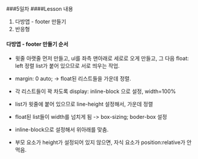 ###5일차
####Lesson 내용
1. 다방앱 - footer 만들기
2. 반응형

#### 다방앱 - footer 만들기 순서
- 윗줄 아랫줄 먼저 만들고,
ul를 좌측 맨아래로 세로로 오게 만들고,
그 다음 float: left 정렬
list가 붙어 있으므로 서로 띄우는 작업.
- margin: 0 auto; -> float된 리스트들을 가운데 정렬.
- 각 리스트들이 꽉 차도록 display: inline-block 으로 설정, width=100%
- list가 윗줄에 붙어 있으므로 line-height 설정해서, 가운데 정렬
- float된 list들이 width를 넘치게 됨 -> box-sizing; boder-box 설정

- inline-block으로 설정해서  위아래를 맞춤.
- 부모 요소가 height가 설정되어 있지 않으면, 자식 요소가 position:relative가 안먹음.
